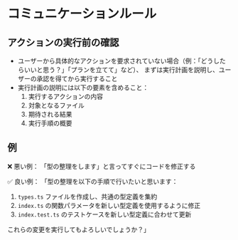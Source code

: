 # コミュニケーションルール

## アクションの実行前の確認

- ユーザーから具体的なアクションを要求されていない場合（例：「どうしたらいいと思う？」「プランを立てて」など）、
  まずは実行計画を説明し、ユーザーの承認を得てから実行すること
- 実行計画の説明には以下の要素を含めること：
  1. 実行するアクションの内容
  2. 対象となるファイル
  3. 期待される結果
  4. 実行手順の概要

## 例

❌ 悪い例：
「型の整理をします」と言ってすぐにコードを修正する

✅ 良い例：
「型の整理を以下の手順で行いたいと思います：

1. `types.ts` ファイルを作成し、共通の型定義を集約
2. `index.ts` の関数パラメータを新しい型定義を使用するように修正
3. `index.test.ts` のテストケースを新しい型定義に合わせて更新

これらの変更を実行してもよろしいでしょうか？」 
